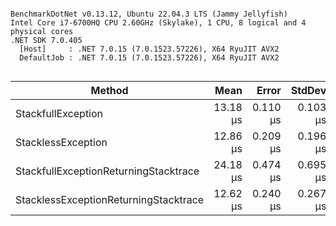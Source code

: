 ```

BenchmarkDotNet v0.13.12, Ubuntu 22.04.3 LTS (Jammy Jellyfish)
Intel Core i7-6700HQ CPU 2.60GHz (Skylake), 1 CPU, 8 logical and 4 physical cores
.NET SDK 7.0.405
  [Host]     : .NET 7.0.15 (7.0.1523.57226), X64 RyuJIT AVX2
  DefaultJob : .NET 7.0.15 (7.0.1523.57226), X64 RyuJIT AVX2


```
| Method                                | Mean     | Error    | StdDev   |
|-------------------------------------- |---------:|---------:|---------:|
| StackfullException                    | 13.18 μs | 0.110 μs | 0.103 μs |
| StacklessException                    | 12.86 μs | 0.209 μs | 0.196 μs |
| StackfullExceptionReturningStacktrace | 24.18 μs | 0.474 μs | 0.695 μs |
| StacklessExceptionReturningStacktrace | 12.62 μs | 0.240 μs | 0.267 μs |

